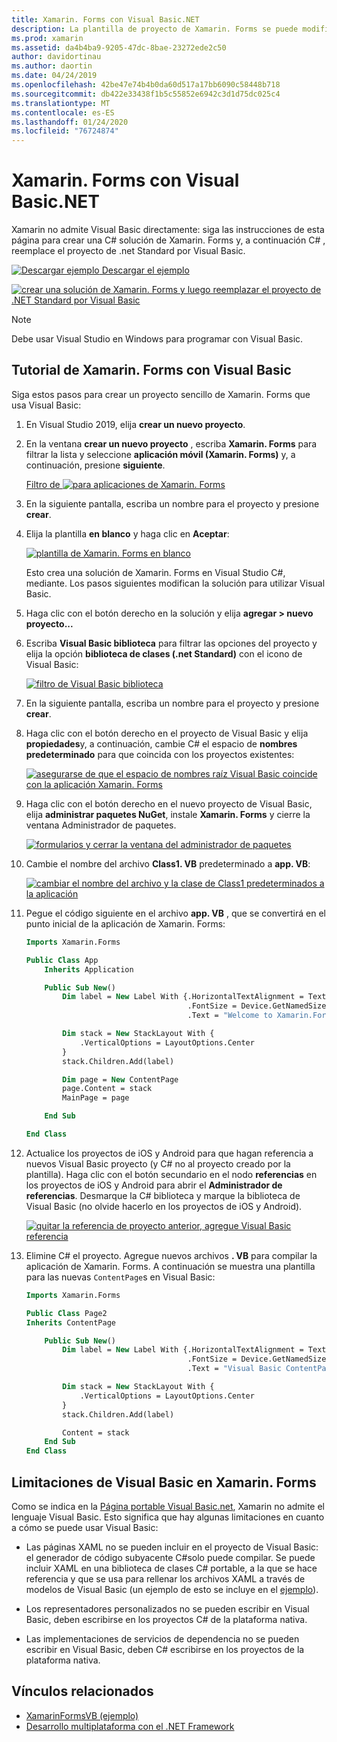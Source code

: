 ```yaml
---
title: Xamarin. Forms con Visual Basic.NET
description: La plantilla de proyecto de Xamarin. Forms se puede modificar para usar Visual Basic para el ensamblado principal, lo que le permite compilar aplicaciones móviles multiplataforma con VB.NET.
ms.prod: xamarin
ms.assetid: da4b4ba9-9205-47dc-8bae-23272ede2c50
author: davidortinau
ms.author: daortin
ms.date: 04/24/2019
ms.openlocfilehash: 42be47e74b4b0da60d517a17bb6090c58448b718
ms.sourcegitcommit: db422e33438f1b5c55852e6942c3d1d75dc025c4
ms.translationtype: MT
ms.contentlocale: es-ES
ms.lasthandoff: 01/24/2020
ms.locfileid: "76724874"
---
```

# <a name="xamarinforms-using-visual-basicnet"></a>Xamarin. Forms con Visual Basic.NET

Xamarin no admite Visual Basic directamente: siga las instrucciones de esta página para crear una C# solución de Xamarin. Forms y, a continuación C# , reemplace el proyecto de .net Standard por Visual Basic.

[![Descargar ejemplo](~/media/shared/download.png) Descargar el ejemplo](https://docs.microsoft.com/samples/xamarin/mobile-samples/visualbasic-xamarinformsvb/)

[![crear una solución de Xamarin. Forms y luego reemplazar el proyecto de .NET Standard por Visual Basic](xamarin-forms-images/hero-sml.png)](xamarin-forms-images/hero.png#lightbox)

> [!NOTE]
> Debe usar Visual Studio en Windows para programar con Visual Basic.

## <a name="xamarinforms-with-visual-basic-walkthrough"></a>Tutorial de Xamarin. Forms con Visual Basic

Siga estos pasos para crear un proyecto sencillo de Xamarin. Forms que usa Visual Basic:

1. En Visual Studio 2019, elija **crear un nuevo proyecto**.

2. En la ventana **crear un nuevo proyecto** , escriba **Xamarin. Forms** para filtrar la lista y seleccione **aplicación móvil (Xamarin. Forms)** y, a continuación, presione **siguiente**.

    [Filtro de ![para aplicaciones de Xamarin. Forms](xamarin-forms-images/02-sml.png)](xamarin-forms-images/02.png#lightbox)

3. En la siguiente pantalla, escriba un nombre para el proyecto y presione **crear**.

4. Elija la plantilla **en blanco** y haga clic en **Aceptar**:

    [![plantilla de Xamarin. Forms en blanco](xamarin-forms-images/04-sml.png)](xamarin-forms-images/04.png#lightbox)

    Esto crea una solución de Xamarin. Forms en Visual Studio C#, mediante. Los pasos siguientes modifican la solución para utilizar Visual Basic.

5. Haga clic con el botón derecho en la solución y elija **agregar > nuevo proyecto...**

6. Escriba **Visual Basic biblioteca** para filtrar las opciones del proyecto y elija la opción **biblioteca de clases (.net Standard)** con el icono de Visual Basic:

    [![filtro de Visual Basic biblioteca](xamarin-forms-images/06-sml.png)](xamarin-forms-images/06.png#lightbox)

7. En la siguiente pantalla, escriba un nombre para el proyecto y presione **crear**.

8. Haga clic con el botón derecho en el proyecto de Visual Basic y elija **propiedades**y, a continuación, cambie C# el espacio de **nombres predeterminado** para que coincida con los proyectos existentes:

    [![asegurarse de que el espacio de nombres raíz Visual Basic coincide con la aplicación Xamarin. Forms](xamarin-forms-images/07a-sml.png)](xamarin-forms-images/07a.png#lightbox)

9. Haga clic con el botón derecho en el nuevo proyecto de Visual Basic, elija **administrar paquetes NuGet**, instale **Xamarin. Forms** y cierre la ventana Administrador de paquetes.

    [![formularios y cerrar la ventana del administrador de paquetes](xamarin-forms-images/07b-sml.png)](xamarin-forms-images/07b.png#lightbox)

10. Cambie el nombre del archivo **Class1. VB** predeterminado a **app. VB**:

    [![cambiar el nombre del archivo y la clase de Class1 predeterminados a la aplicación](xamarin-forms-images/08.png)](xamarin-forms-images/08.png#lightbox)

11. Pegue el código siguiente en el archivo **app. VB** , que se convertirá en el punto inicial de la aplicación de Xamarin. Forms:

    ```vb
    Imports Xamarin.Forms

    Public Class App
        Inherits Application

        Public Sub New()
            Dim label = New Label With {.HorizontalTextAlignment = TextAlignment.Center,
                                        .FontSize = Device.GetNamedSize(NamedSize.Medium, GetType(Label)),
                                        .Text = "Welcome to Xamarin.Forms with Visual Basic.NET"}

            Dim stack = New StackLayout With {
                .VerticalOptions = LayoutOptions.Center
            }
            stack.Children.Add(label)

            Dim page = New ContentPage
            page.Content = stack
            MainPage = page

        End Sub

    End Class
    ```

12. Actualice los proyectos de iOS y Android para que hagan referencia a nuevos Visual Basic proyecto (y C# no al proyecto creado por la plantilla).
Haga clic con el botón secundario en el nodo **referencias** en los proyectos de iOS y Android para abrir el **Administrador de referencias**. Desmarque la C# biblioteca y marque la biblioteca de Visual Basic (no olvide hacerlo en los proyectos de iOS y Android).

    [![quitar la referencia de proyecto anterior, agregue Visual Basic referencia](xamarin-forms-images/10-sml.png)](xamarin-forms-images/10.png#lightbox)

13. Elimine C# el proyecto. Agregue nuevos archivos **. VB** para compilar la aplicación de Xamarin. Forms. A continuación se muestra una plantilla para las nuevas `ContentPage`s en Visual Basic:

    ```vb
    Imports Xamarin.Forms

    Public Class Page2
    Inherits ContentPage

        Public Sub New()
            Dim label = New Label With {.HorizontalTextAlignment = TextAlignment.Center,
                                        .FontSize = Device.GetNamedSize(NamedSize.Medium, GetType(Label)),
                                        .Text = "Visual Basic ContentPage"}

            Dim stack = New StackLayout With {
                .VerticalOptions = LayoutOptions.Center
            }
            stack.Children.Add(label)

            Content = stack
        End Sub
    End Class
    ```

## <a name="limitations-of-visual-basic-in-xamarinforms"></a>Limitaciones de Visual Basic en Xamarin. Forms

Como se indica en la [Página portable Visual Basic.net](~/cross-platform/platform/visual-basic/index.md), Xamarin no admite el lenguaje Visual Basic. Esto significa que hay algunas limitaciones en cuanto a cómo se puede usar Visual Basic:

- Las páginas XAML no se pueden incluir en el proyecto de Visual Basic: el generador de código subyacente C#solo puede compilar. Se puede incluir XAML en una biblioteca de clases C# portable, a la que se hace referencia y que se usa para rellenar los archivos XAML a través de modelos de Visual Basic (un ejemplo de esto se incluye en el [ejemplo](https://github.com/xamarin/mobile-samples/tree/master/VisualBasic/XamarinFormsVB)).

- Los representadores personalizados no se pueden escribir en Visual Basic, deben escribirse en los proyectos C# de la plataforma nativa.

- Las implementaciones de servicios de dependencia no se pueden escribir en Visual Basic, deben C# escribirse en los proyectos de la plataforma nativa.

## <a name="related-links"></a>Vínculos relacionados

- [XamarinFormsVB (ejemplo)](https://docs.microsoft.com/samples/xamarin/mobile-samples/visualbasic-xamarinformsvb/)
- [Desarrollo multiplataforma con el .NET Framework](https://docs.microsoft.com/dotnet/standard/cross-platform/)

